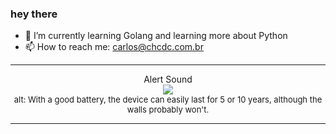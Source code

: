### hey there 

- :seedling: I’m currently learning Golang and learning more about Python
- :mailbox: How to reach me: carlos@chcdc.com.br


---


<!-- xkcd -->
<p align="center">Alert Sound</br><img src=https://imgs.xkcd.com/comics/alert_sound.png></br><font size =2>alt: With a good battery, the device can easily last for 5 or 10 years, although the walls probably won't.</br></font></p></table></p> 


<!-- xkcd -->
---
